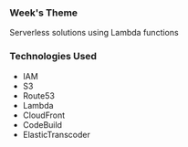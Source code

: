 ### Week's Theme

Serverless solutions using Lambda functions

### Technologies Used

- IAM
- S3
- Route53
- Lambda
- CloudFront
- CodeBuild
- ElasticTranscoder
